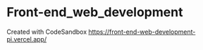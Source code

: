 # Front-end_web_development
Created with CodeSandbox
https://front-end-web-development-pi.vercel.app/
